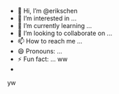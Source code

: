 - 👋 Hi, I’m @erikschen
- 👀 I’m interested in ...
- 🌱 I’m currently learning ...
- 💞️ I’m looking to collaborate on ...
- 📫 How to reach me ...
- 😄 Pronouns: ...
- ⚡ Fun fact: ... ww
- 
yw
<!---
erikschen/erikschen is a ✨ special ✨ repository because its `README.md` (this file) appears on your GitHub profile.
You can click the Preview link to take a look at your changes.
--->
